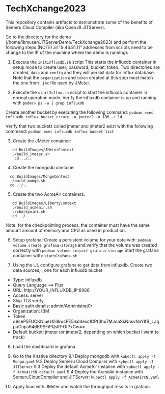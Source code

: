 # TechXchange2023

This repository contains artifacts to demonstrate some of the benefits
of Semeru Cloud Compiler (aka OpenJ9 JITServer).

Go to the directory for the demo (/home/ibmuser/JITServerDemo/TeckXchange2023)
and perform the following steps (NOTE! all "9.46.81.11" addresses from scripts need to be change to the IP of the machine where the demo is running):



1. Execute the `initInfluxdb.sh` script
This starts the influxdb container in setup mode to create user, password, bucket, token.
Two directories are created, `data` and `config` and they will persist data for influx database.
Note that the `organization` and `token` created at this step must match the one from `.jmx` file used by JMeter.


2. Execute the `startInflux.sh` script to start the influxdb container in normal operation mode.
Verify the influxdb container is up and running with
`podman ps -a | grep influxdb`

Create another bucket by executing the following command:
`podman exec influxdb influx bucket create -n jmeter2 -o IBM -r 1d`

Verify that two buckets called jmeter and jmeter2 exist with the following command:
`podman exec influxdb influx bucket list`


3. Create the JMeter container:
```
   cd BuildImages/JMeterContext
   ./build_jmeter.sh
    cd ../..
```

4. Create the mongodb container
```
  cd BuildImages/MongoContext
  ./build_mongo.sh
  cd ../..
```

5. Create the two AcmeAir containers.
```
   cd BuildImages/LibertyContext
   ./build_acmeair.sh
   ./checkpoint.sh
   cd ../..
```
  Note: for the checkpointing process, the container must have the same amount amount of memory and CPU as used in production.

6. Setup grafana:
 Create a persistent volume for your data with:
`podman volume create grafana-storage`
and verify that the volume was created correctly with
`podman volume inspect grafana-storage`
Start the grafana container with:
`startGrafana.sh`

7. Using the UI, configure grafana to get data from influxdb.
  Create two data sources, , one for each influxdb bucket.
  - Type: influxdb
  - Query Language ==> Flux
  - URL: http://YOUR_INFLUXDB_IP:8086
  - Access: server
  - Skip TLS verify
  - Basic auth details: admin/Administrat0r
  - Organization: IBM
  - Token: o9ceP5FUCKNluez0il8rucFE5lsd4exc1CPf3hu7MJoaSsNnsvNnYIfB_LJqpuCopa646K9SFiPQslR-OIPxGw==
  - Default bucket: jmeter (or jmeter2, depending on which bucket I want to track)

8. Load the dashboard in grafana

9. Go to the Knative directory
9.1 Deploy mongodb with `kubectl apply -f Mongo.yaml`
9.2 Deploy Semeru Cloud Compiler with `kybectl apply -f JITServer`
9.3 Deploy the default AcmeAir instance with `kubectl apply -f AcmeAirKN_default.yaml`
9.4 Deploy the AcmeAir instance with SemeruCloudCompiler and JITServer: `kubectl apply -f AcmeAirKN.yaml`

10. Apply load with JMeter and watch the throughput results in grafana









